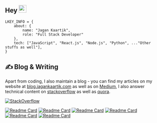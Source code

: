 
<h2>Hey <img src="https://media.giphy.com/media/hvRJCLFzcasrR4ia7z/giphy.gif" width="25px">  </h2> 

```node
LKEY_INFO = {
    about: {
        name: "Jagan Kaartik",
        role: "Full Stack Developer"
    },
    tech: ["JavaScript", "React.js", "Node.js", "Python", ..."Other stuffs as well"],
}
```
## &#x270d; Blog & Writing

Apart from coding, I also maintain a blog - you can find my articles on my website at [blog.jagankaartik.com](https://blog.jagankaartik.com) as well as on [Medium](https://medium.com/@kaartikjagan), I also answer technical content on [stackoverflow](https://stackoverflow.com/users/12408623/jagan-kaartik?tab=profile) as well as [quora](https://www.quora.com/profile/Jagan-Kaartik-2).

[![StackOverflow](https://github-readme-stackoverflow.vercel.app/?userID=12408623&theme=dark&layout=compact)](https://stackoverflow.com/users/12408623/jagan-kaartik)

[![Readme Card](https://github-readme-stats-sage-one.vercel.app/api/pin/?username=jagankaartik&repo=Rocket-Lot&theme=github_dark)](https://github.com/JaganKaartik/Rocket-Lot)
[![Readme Card](https://github-readme-stats-sage-one.vercel.app/api/pin/?username=Jhex-AI&repo=Semantic-Similarity-Ranking-v.1&theme=github_dark)](https://github.com/Structry/Semantic-Similarity-Ranking-v.1)
[![Readme Card](https://github-readme-stats-sage-one.vercel.app/api/pin/?username=jagankaartik&repo=Shrynk.js&theme=github_dark)](https://github.com/JaganKaartik/Shrynk.js)
[![Readme Card](https://github-readme-stats-sage-one.vercel.app/api/pin/?username=jagankaartik&repo=Swizzl-Py&theme=github_dark)](https://github.com/JaganKaartik/Swizzl-Py)
[![Readme Card](https://github-readme-stats-sage-one.vercel.app/api/pin/?username=jagankaartik&repo=Foodle&theme=github_dark)](https://github.com/JaganKaartik/Foodle)
[![Readme Card](https://github-readme-stats-sage-one.vercel.app/api/pin/?username=jagankaartik&repo=Quick-Node-Server&theme=github_dark)](https://github.com/JaganKaartik/Quick-Node-Server)
